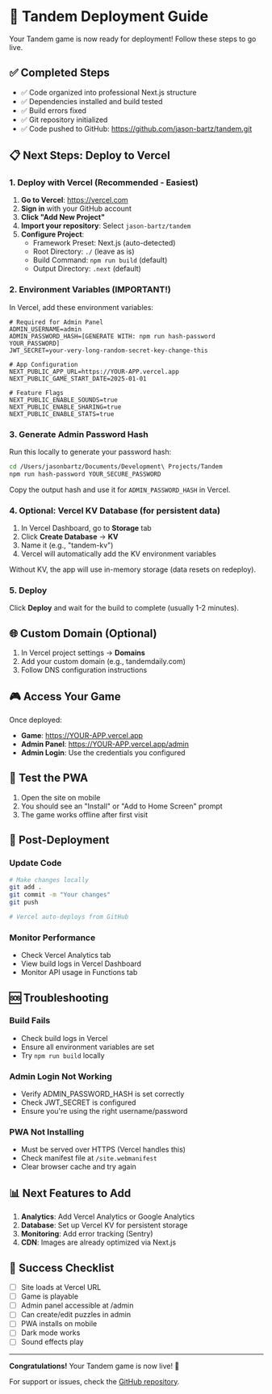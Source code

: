 # 🚀 Tandem Deployment Guide

Your Tandem game is now ready for deployment! Follow these steps to go live.

## ✅ Completed Steps
- ✅ Code organized into professional Next.js structure
- ✅ Dependencies installed and build tested
- ✅ Build errors fixed
- ✅ Git repository initialized
- ✅ Code pushed to GitHub: https://github.com/jason-bartz/tandem.git

## 📋 Next Steps: Deploy to Vercel

### 1. Deploy with Vercel (Recommended - Easiest)

1. **Go to Vercel**: https://vercel.com
2. **Sign in** with your GitHub account
3. **Click "Add New Project"**
4. **Import your repository**: Select `jason-bartz/tandem`
5. **Configure Project**:
   - Framework Preset: Next.js (auto-detected)
   - Root Directory: `./` (leave as is)
   - Build Command: `npm run build` (default)
   - Output Directory: `.next` (default)

### 2. Environment Variables (IMPORTANT!)

In Vercel, add these environment variables:

```env
# Required for Admin Panel
ADMIN_USERNAME=admin
ADMIN_PASSWORD_HASH=[GENERATE WITH: npm run hash-password YOUR_PASSWORD]
JWT_SECRET=your-very-long-random-secret-key-change-this

# App Configuration
NEXT_PUBLIC_APP_URL=https://YOUR-APP.vercel.app
NEXT_PUBLIC_GAME_START_DATE=2025-01-01

# Feature Flags
NEXT_PUBLIC_ENABLE_SOUNDS=true
NEXT_PUBLIC_ENABLE_SHARING=true
NEXT_PUBLIC_ENABLE_STATS=true
```

### 3. Generate Admin Password Hash

Run this locally to generate your password hash:
```bash
cd /Users/jasonbartz/Documents/Development\ Projects/Tandem
npm run hash-password YOUR_SECURE_PASSWORD
```

Copy the output hash and use it for `ADMIN_PASSWORD_HASH` in Vercel.

### 4. Optional: Vercel KV Database (for persistent data)

1. In Vercel Dashboard, go to **Storage** tab
2. Click **Create Database** → **KV**
3. Name it (e.g., "tandem-kv")
4. Vercel will automatically add the KV environment variables

Without KV, the app will use in-memory storage (data resets on redeploy).

### 5. Deploy

Click **Deploy** and wait for the build to complete (usually 1-2 minutes).

## 🌐 Custom Domain (Optional)

1. In Vercel project settings → **Domains**
2. Add your custom domain (e.g., tandemdaily.com)
3. Follow DNS configuration instructions

## 🎮 Access Your Game

Once deployed:
- **Game**: https://YOUR-APP.vercel.app
- **Admin Panel**: https://YOUR-APP.vercel.app/admin
- **Admin Login**: Use the credentials you configured

## 📱 Test the PWA

1. Open the site on mobile
2. You should see an "Install" or "Add to Home Screen" prompt
3. The game works offline after first visit

## 🔧 Post-Deployment

### Update Code
```bash
# Make changes locally
git add .
git commit -m "Your changes"
git push

# Vercel auto-deploys from GitHub
```

### Monitor Performance
- Check Vercel Analytics tab
- View build logs in Vercel Dashboard
- Monitor API usage in Functions tab

## 🆘 Troubleshooting

### Build Fails
- Check build logs in Vercel
- Ensure all environment variables are set
- Try `npm run build` locally

### Admin Login Not Working
- Verify ADMIN_PASSWORD_HASH is set correctly
- Check JWT_SECRET is configured
- Ensure you're using the right username/password

### PWA Not Installing
- Must be served over HTTPS (Vercel handles this)
- Check manifest file at `/site.webmanifest`
- Clear browser cache and try again

## 📊 Next Features to Add

1. **Analytics**: Add Vercel Analytics or Google Analytics
2. **Database**: Set up Vercel KV for persistent storage
3. **Monitoring**: Add error tracking (Sentry)
4. **CDN**: Images are already optimized via Next.js

## 🎉 Success Checklist

- [ ] Site loads at Vercel URL
- [ ] Game is playable
- [ ] Admin panel accessible at /admin
- [ ] Can create/edit puzzles in admin
- [ ] PWA installs on mobile
- [ ] Dark mode works
- [ ] Sound effects play

---

**Congratulations!** Your Tandem game is now live! 🎊

For support or issues, check the [GitHub repository](https://github.com/jason-bartz/tandem).